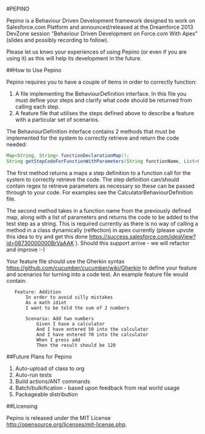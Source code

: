 #PEPINO

Pepino is a Behaviour Driven Development framework designed to work on Salesforce.com Platform and announced/released at the Dreamforce 2013 DevZone session "Behaviour Driven Development on Force.com With Apex" (slides and possibly recording to follow).

Please let us knwo your experiences of using Pepino (or even if you are using it) as this will help its development in the future.

##How to Use Pepino

Pepino requires you to have a couple of items in order to correctly function:
1. A file implementing the BehaviourDefinition interface. In this file you must define your steps and clarify what code should be returned from calling each step.
2. A feature file that utilises the steps defined above to describe a feature with a particular set of scenarios.

The BehaviourDefinition interface contains 2 methods that must be implemented for the system to correctly retrieve and return the code needed:

```java
Map<String, String> functionDeclarationMap();
String getStepCodeForFunctionWithParameters(String functionName, List<Object> parameters);
```

The first method returns a maps a step definition to a function call for the system to correctly retrieve the code. The step definition can/should contain regex to retrieve parameters as necessary so these can be passed through to your code. For examples see the CalculatorBehaviourDefinition file.

The second method takes in a function name from the previously defined map, along with a list of parameters and returns the code to be added to the test step as a string. This is required currently as there is no way of calling a method in a class dynamically (relfection) in apex currently (please upvote this idea to try and get this done https://success.salesforce.com/ideaView?id=08730000000BrVaAAK ). Should this support arrive - we will refactor and improve :-)

Your feature file should use the Gherkin syntax https://github.com/cucumber/cucumber/wiki/Gherkin to define your feature and scenarios for turning into a code test. An example feature file would contain:
```gherkin
   Feature: Addition
	   In order to avoid silly mistakes
	   As a math idiot
	   I want to be told the sum of 2 numbers
 
	   Scenario: Add two numbers
		   Given I have a calculator
		   And I have entered 50 into the calculator
		   And I have entered 70 into the calculator
		   When I press add
		   Then the result should be 120
```
##Future Plans for Pepino

1. Auto-upload of class to org
2. Auto-run tests
3. Build actions/ANT commands
4. Batch/bulkification - based upon feedback from real world usage
5. Packageable distribution

##Licensing

Pepino is released under the MIT License http://opensource.org/licenses/mit-license.php.

